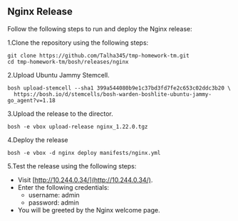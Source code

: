 
## Nginx Release

Follow the following steps to run and deploy the Nginx release:

1.Clone the repository using the following steps:
```
git clone https://github.com/Talha345/tmp-homework-tm.git
cd tmp-homework-tm/bosh/releases/nginx
```


2.Upload Ubuntu Jammy Stemcell.
```
bosh upload-stemcell --sha1 399a544080b9e1c37bd3fd7fe2c653c02ddc3b20 \
  https://bosh.io/d/stemcells/bosh-warden-boshlite-ubuntu-jammy-go_agent?v=1.18
```

3.Upload the release to the director.
```
bosh -e vbox upload-release nginx_1.22.0.tgz
```

4.Deploy the release
```
bosh -e vbox -d nginx deploy manifests/nginx.yml
```
5.Test the release using the following steps:
- Visit [http://10.244.0.34/](http://10.244.0.34/).
- Enter the following credentials:
  - username: admin
  - password: admin
- You will be greeted by the Nginx welcome page.